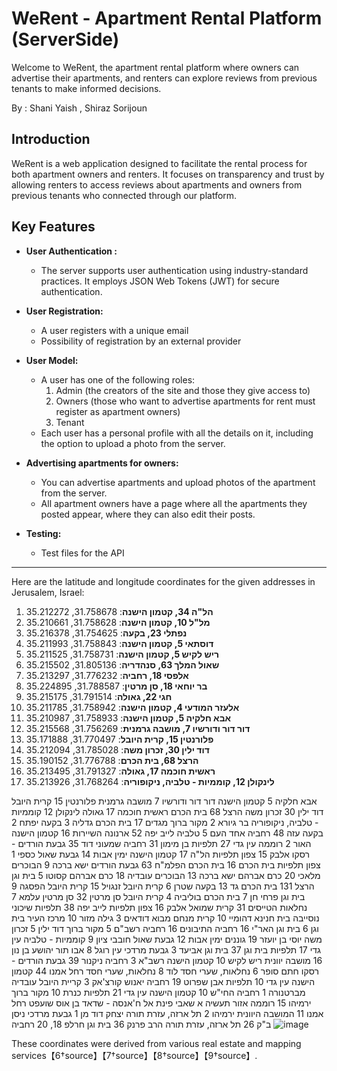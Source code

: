 # WeRent - Apartment Rental Platform (ServerSide)

Welcome to WeRent, the apartment rental platform where owners can advertise their apartments, 
and renters can explore reviews from previous tenants to make informed decisions.

By : Shani Yaish , Shiraz Sorijoun

## Introduction

WeRent is a web application designed to facilitate the rental process for both apartment owners and renters.
It focuses on transparency and trust by allowing renters to access reviews about apartments and owners from previous tenants who connected through our platform.

## Key Features

- **User Authentication :**
  - The server supports user authentication using industry-standard practices. It employs JSON Web Tokens (JWT) for secure authentication.

- **User Registration:**
  - A user registers with a unique email
  - Possibility of registration by an external provider

- **User Model:**
  - A user has one of the following roles:
     1. Admin (the creators of the site and those they give access to)
     2. Owners (those who want to advertise apartments for rent must register as apartment owners)
     3. Tenant
  - Each user has a personal profile with all the details on it, including the option to upload a photo from the server.

- **Advertising apartments for owners:**
  - You can advertise apartments and upload photos of the apartment from the server.
  - All apartment owners have a page where all the apartments they posted appear, where they can also edit their posts.

- **Testing:**
  - Test files for the API

----------------------



Here are the latitude and longitude coordinates for the given addresses in Jerusalem, Israel:

1. **הל"ה 34, קטמון הישנה**: 31.758678, 35.212272
2. **מל"ל 10, קטמון הישנה**: 31.758628, 35.210661
3. **נפתלי 23, בקעה**: 31.754625, 35.216378
4. **דוסתאי 5, קטמון הישנה**: 31.758843, 35.211993
5. **ריש לקיש 5, קטמון הישנה**: 31.758731, 35.211525
6. **שאול המלך 63, סנהדריה**: 31.805136, 35.215502
7. **אלפסי 18, רחביה**: 31.776232, 35.213297
8. **בר יוחאי 18, סן מרטין**: 31.788587, 35.224895
9. **חגי 22, גאולה**: 31.791514, 35.215175
10. **אלעזר המודעי 4, קטמון הישנה**: 31.758942, 35.211785
11. **אבא חלקיה 5, קטמון הישנה**: 31.758933, 35.210987
12. **דור דור ודורשיו 7, מושבה גרמנית**: 31.756269, 35.215568
13. **פלורנטין 15, קרית היובל**: 31.770497, 35.171888
14. **דוד ילין 30, זכרון משה**: 31.785028, 35.212094
15. **הרצל 68, בית הכרם**: 31.776788, 35.190152
16. **ראשית חוכמה 17, גאולה**: 31.791327, 35.213495
17. **לינקולן 12, קוממיות - טלביה, ניקופוריה**: 31.768264, 35.213926


אבא חלקיה 5	קטמון הישנה
דור דור ודורשיו 7	מושבה גרמנית
פלורנטין 15	קרית היובל
דוד ילין 30	זכרון משה
הרצל 68	בית הכרם
ראשית חוכמה 17	גאולה
לינקולן 12	קוממיות - טלביה, ניקופוריה
בר גיורא 2	מקור ברוך
מגדים 17	בית הכרם
גדליה 3	בקעה
יפתח 2	בקעה
עזה 48	רחביה
אחד העם 5	טלביה
לייב יפה 52	ארנונה
השיירות 16	קטמון הישנה
האור 2	רוממה
עין גדי 27	תלפיות
בן מימון 31	רחביה
שמעוני דוד 35	גבעת הורדים - רסקו
אלבק 15	צפון תלפיות
הל"ה 17	קטמון הישנה
ימין אבות 14	גבעת שאול
כספי 1	צפון תלפיות
בית הכרם 16	בית הכרם
הפלמ"ח 63	גבעת הורדים
ישא ברכה 9	הבוכרים
מלאכי 20	כרם אברהם
ישא ברכה 13	הבוכרים
עובדיה 18	כרם אברהם
קסוטו 5	בית וגן
הרצל 131	בית הכרם
גד 13	בקעה
שטרן 6	קרית היובל
זנגויל 15	קרית היובל
הפסגה 9	בית וגן
פרחי חן 7	בית הכרם
בוליביה 4	קרית היובל
סן מרטין 32	סן מרטין
עלמא 7	נחלאות
הטייסים 31	קרית שמואל
אלבק 16	צפון תלפיות
לייב יפה 38	תלפיות
שיכוני נוסייבה	בית חנינא
דהומיי 10	קרית מנחם
מבוא דודאים 3	גילה
מזור 10	מרכז העיר
בית וגן 6	בית וגן
האר"י 16	רחביה
התיבונים 16	רחביה
רשב"ם 5	מקור ברוך
דוד ילין 5	זכרון משה
יוסי בן יועזר 19	גוננים
ימין אבות 12	גבעת שאול
חובבי ציון 9	קוממיות - טלביה
עין גדי 17	תלפיות
בית וגן 37	בית וגן
אביעד 3	גבעת מרדכי
עין רוגל 8	אבו תור
יהושע בן נון 16	מושבה יוונית
ריש לקיש 10	קטמון הישנה
רשב"א 3	רחביה
ניקנור 39	גבעת הורדים - רסקו
חתם סופר 6	נחלאות, שערי חסד
לוד 8	נחלאות, שערי חסד
רחל אמנו 44	קטמון הישנה
עין גדי 10	תלפיות
אבן שפרוט 19	רחביה
יאנוש קורצ'אק 3	קריית היובל
עובדיה מברטנורה 1	רחביה
החי"ש 10	קטמון הישנה
עין גדי 21	תלפיות
כנרת 10	מקור ברוך
ירמיהו 15	רוממה אזור תעשיה
א שאבי פינת אל ח'אנסה -  שדאד בן אוס	שועפט
רחל אמנו 11	המושבה היוונית
ירמיהו 2	תל ארזה, עזרת תורה
יצחק דוד מן 1	גבעת מרדכי
ניסן ב"ק 26	תל ארזה, עזרת תורה
הרב פרנק 36	בית וגן
חרלפ 18, 20	רחביה
![image](https://github.com/ShirazSorijoun/WeRent/assets/61940002/325aea85-b061-4786-8e23-05ceb69a92df)


These coordinates were derived from various real estate and mapping services【6†source】【7†source】【8†source】【9†source】.
